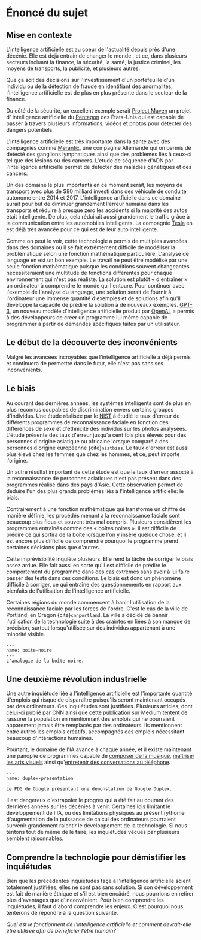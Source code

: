 # Énoncé du sujet

## Mise en contexte

L'intelligence artificielle est au coeur de l'actualité depuis près d'une
décénie. Elle est dejà entrain de changer le monde , et ce, dans plusieurs 
secteurs incluant la finance, la sécurité, la santé, la justice criminel, 
les moyens de transports, la publicité, et plusieurs autres. 

Que ça soit des décisions sur l'investissement d'un portefeuille
d'un individu ou de la détection de fraude en identifiant des anormalités, l'intelligence
artificielle est de plus en plus présente dans le secteur de la finance. 

Du côté de la 
sécurité, un excellent exemple serait [Project Maven](https://en.wikipedia.org/wiki/Project_Maven)
un projet d' intelligence artificielle du [Pentagon](https://en.wikipedia.org/wiki/The_Pentagon) 
des États-Unis qui est capable de passer à travers plusieurs informations, 
vidéos et photos pour détecter des dangers potentiels.

L'intelligence artificielle est très importante dans la santé avec des compagnies comme 
[Merantix](https://www.merantix.com/), une compagnie Allemande qui on permis de detecté 
des ganglions lymphatiques ainsi que des problèmes liés à ceux-ci tel que des lésions 
ou des cancers. L'étude de séquence d'ADN par l'intelligence artificielle permet de détecter
des maladies génétiques et des cancers.

Un des domaine le plus importants en ce moment serait, les moyens de transport avec plus de $80
milliard investi dans des véhicule de conduite autonome entre 2014 et 2017. L'intelligence 
artficielle dans ce domaine aurait pour but de diminuer grandement l'erreur humaine dans les transports
et réduire à presque zéro les accidents si la majorité des autos était intelligente. De plus, cela réduirait
aussi grandement le traffic grâce à la communication entre les automobiles intelligents. La compagnie [Tesla](https://www.tesla.com/)
en est déjà très avancée pour ce qui est de leur auto intelligente.


Comme on peut le voir, cette technologie a permis de multiples avancées dans des domaines où 
il se fait extrêmement difficile de modéliser la problématique selon une
fonction mathématique particulière. L'analyse de language en est un bon exemple.
Le travail ne peut être modélisé par une seule fonction mathématique puisque
les conditions souvent changeantes nécessiteraient une multitude de fonctions
différentes pour chaque environnement qui n'est pas réaliste. La solution est
plutôt « d'entraîner » un ordinateur à comprendre le monde qui l'entoure.
Pour continuer avec l'exemple de l'analyse du language, une solution serait
de fournir à l'ordinateur une immense quantité d'exemples et de solutions afin
qu'il développe la capacité de prédire la solution à de nouveaux exemples.
[GPT-3](https://github.com/openai/gpt-3), 
un nouveau modèle d'intelligence artificielle produit par 
[OpenAI](https://openai.com), a permis à des développeurs de créer un programme
lui même capable de programmer à partir de demandes spécifiques faites par un
utilisateur.

## Le début de la découverte des inconvénients

Malgré les avancées incroyables que l'intelligence artificielle a déjà permis et
continuera de permettre dans le futur, elle n'est pas sans ses inconvénients. 

## Le biais
Au
courant des dernières années, les systèmes intelligents sont de plus en plus
reconnus coupables de discrimination envers certains groupes d'individus. Une
étude réalisée par le [NIST](https://www.nist.gov/) à étudié le taux d'erreur de
différents programmes de reconnaissance faciale en fonction des différences de
sexe et d'ethnicité des individus sur les photos analysées. L'étude 
présente des taux d'erreur
jusqu'à cent fois plus élevés pour des personnes d'origine asiatique ou 
africaine lorsque comparé à des personnes d'origine européenne {cite}`nistbias`.
Le taux d'erreur est aussi plus élevé chez les femmes que chez les hommes, et
ce, peut importe l'origine.

Un autre résultat important de cette étude est que le taux d'erreur associé à la
reconnaissance de personnes asiatiques n'est pas présent dans des programmes
réalisé dans des pays d'Asie. Cette observation permet de déduire l'un des plus
grands problèmes liés à l'intelligence artificielle: le biais.

Contrairement à une fonction mathématique qui transforme un chiffre de manière
définie, les procédés menant à la reconnaissance faciale sont beaucoup plus
flous et souvent très mal compris. Plusieurs considèrent les programmes
entraînés comme des « boîtes noires ». Il est difficile de prédire ce qui sortira
de la boîte lorsque l'on y insère quelque chose, et il est encore plus difficile
de comprendre pourquoi le programme prend certaines décisions plus que d'autres.

Cette imprévisibilité inquiète plusieurs. Elle rend la tâche de corriger le
biais assez ardue. Elle fait aussi en sorte qu'il est difficile de prédire le
comportement du programme dans des cas extrêmes sans avoir à lui faire passer
des tests dans ces conditions. Le biais est donc un phénomène difficile à
corriger, ce qui entraîne des questionnements en rapport aux bienfaits de
l'utilisation de l'intelligence artificielle. 

Certaines régions du monde
commencent à banir l'utilisation de la reconnaissance faciale par les forces
de l'ordre. C'est le cas de la ville de Portland, en Oregon {cite}`cnnportland`.
La ville a décidé de bannir l'utilisation de la technologie suite à des craintes
en liées à son manque de précision, surtout lorsqu'utilisée sur des individus
appartenant à une minorité visible.

```{figure} ./img/black_box.png
---
name: boite-noire
---
L'analogie de la boîte noire.
```

## Une deuxième révolution industrielle

Une autre inquiétude liée à l'intelligence artificielle est l'importante 
quantité d'emplois qui risque de disparaître puisqu'ils seront maintenant
occupés par des ordinateurs. Ces inquiétudes sont justifiées. Plusieurs articles,
dont 
[celui-ci](https://www.cnbc.com/2019/01/14/the-oracle-of-ai-these-kinds-of-jobs-will-not-be-replaced-by-robots-.html)
publié par CNN ainsi que 
[cette publication](https://medium.com/@ChanPriya/15-jobs-that-will-never-be-replaced-by-ai-512bfbbed0d6)
sur Medium tentent de rassurer la population en mentionnant des emplois qui ne
pourraient apparement jamais être remplacés par des ordinateurs. Ils mentionnent
entre autres les emplois créatifs, accompagnés des emplois nécessitant beaucoup
d'intéractions humaines.

Pourtant, le domaine de l'IA avance à chaque année, et il existe maintenant une
panoplie de programmes capable de
[composer de la musique](https://openai.com/blog/musenet/),
[maîtriser les arts visuels](https://www.nvidia.com/en-us/research/ai-playground/)
ainsi qu'[entretenir des conversations au téléphone](https://www.youtube.com/watch?v=D5VN56jQMWM).

```{figure} ./img/duplex.jpeg
---
name: duplex-presentation
---
Le PDG de Google présentant une démonstation de Google Duplex.
```

Il est dangereux d'extrapoler le progrès qui a été fait au courant des dernières 
années sur les décénies à venir. Certaines lois limitant le développement de 
l'IA, ou des limitations physiques au présent rythome d'augmentation de la 
puissance de calcul des ordinateurs pourraient survenir grandement ralentir
le développement de la technologie. Si nous tentons tout de même de le faire,
les inquiétudes vécues par plusieurs semblent raisonnables.

## Comprendre la technologie pour démistifier les inquiétudes

Bien que les précédentes inquiétudes façe à l'intelligence artificielle soient
totalement justifiées, elles ne sont pas sans solution. Si son développement
est fait de manière éthique et s'il est bien encâdré, nous pourrions en retirer
plus d'avantages que d'inconvénient. Pour bien comprendre les inquiétudes, il
faut d'abord comprendre les enjeux. C'est pourquoi nous tenterons de répondre
à la question suivante.

*Quel est le fonctionnent de l'intelligence artificielle et comment devrait-elle
être utilisée afin de bénéficier l’être humain?*

